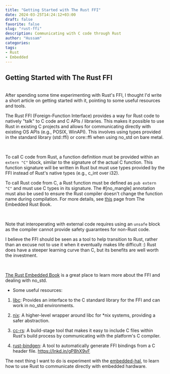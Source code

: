 ```yaml
---
title: "Getting Started with The Rust FFI"
date: 2024-03-25T14:24:12+03:00
draft: false
favorite: false
slug: "rust-ffi"
description: Communicating with C code through Rust
author: "Hussam"
categories:
tags:
- Rust
- Embedded
---
```


## Getting Started with The Rust FFI
<br>
After spending some time experimenting with Rust's FFI, I thought I'd write a short article on getting started with it, pointing to some useful resources and tools.

<br>

The Rust FFI (Foreign-Function Interface) provides a way for Rust code to natively "talk" to C code and C APIs / libraries. This makes it possible to use Rust in existing C projects and allows for communicating directly with existing OS APIs (e.g., POSIX, WinAPI). This involves using types provided in the standard library (std::ffi) or core::ffi when using no_std on bare metal.

<br>

To call C code from Rust, a function definition must be provided within an `extern "C"` block, similar to the signature of the actual C function. This function signature will be written in Rust but must use types provided by the FFI instead of Rust's native types (e.g., c_int over i32).

To call Rust code from C, a Rust function must be defined as `pub extern "C"` and must use C types in its signature. The #[no_mangle] annotation must also be used to ensure the Rust compiler doesn't change the function name during compilation. For more details, see [this](https://docs.rust-embedded.org/book/interoperability/index.html) page from The Embedded Rust Book.

<br>

Note that interoperating with external code requires using an `unsafe` block as the compiler cannot provide safety guarantees for non-Rust code.

I believe the FFI should be seen as a tool to help transition to Rust, rather than an excuse not to use it when it eventually makes life difficult :)
Rust does have a steeper learning curve than C, but its benefits are well worth the investment.

<br>

[The Rust Embedded Book]((https://docs.rust-embedded.org/book/index.html)) is a great place to learn more about the FFI and dealing with no_std.

* Some useful resources:
1. [libc](https://github.com/rust-lang/libc):
Provides an interface to the C standard library for the FFI and can work in no_std environments.

2. [nix](https://github.com/nix-rust/nix):
A higher-level wrapper around libc for *nix systems, providing a safer abstraction.

3. [cc-rs](https://github.com/rust-lang/cc-rs):
A build-stage tool that makes it easy to include C files within Rust's build process by communicating with the platform's C compiler.

4. [rust-bindgen](https://github.com/rust-lang/rust-bindgen):
A tool to automatically generate FFI bindings from a C header file.
https://lnkd.in/gP8hX9vF


The next thing I want to do is experiment with the [embedded-hal](https://github.com/rust-embedded/embedded-hal), to learn how to use Rust to communicate directly with embedded hardware.


